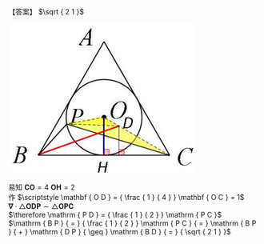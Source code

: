 【答案】 $\sqrt { 2 1 }$

![](<../../qs_image_DB/专题2-5_最值模型之阿氏圆与胡不归（解析版）/28bd815aa4494ce00c513e9acc750f49193886a8c220e464d9d69ae12520158c.jpg>)

易知 $\mathbf { C O } { = } 4$ $\mathbf { O H } { = } 2$   
作 $\scriptstyle \mathbf { O D } = { \frac { 1 } { 4 } } \mathbf { O C } = 1$   
$\mathbf { \nabla } \cdot \triangle \mathbf { O D P } { \sim } \triangle \mathbf { O P C }$   
$\therefore \mathrm { P D } = { \frac { 1 } { 2 } } \mathrm { P C }$   
$\mathrm { B P } { = } { \frac { 1 } { 2 } } \mathrm { P C } { = } \mathrm { B P } { + } \mathrm { D P } { \geq } \mathrm { B D } { = } { \sqrt { 2 1 } }$
